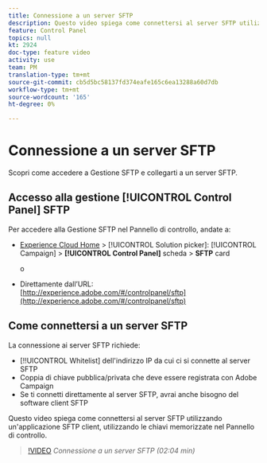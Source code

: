 ```yaml
---
title: Connessione a un server SFTP
description: Questo video spiega come connettersi al server SFTP utilizzando un'applicazione SFTP client, utilizzando le chiavi memorizzate nel Pannello di controllo.
feature: Control Panel
topics: null
kt: 2924
doc-type: feature video
activity: use
team: PM
translation-type: tm+mt
source-git-commit: cb5d5bc58137fd374eafe165c6ea13288a60d7db
workflow-type: tm+mt
source-wordcount: '165'
ht-degree: 0%

---
```



# Connessione a un server SFTP

Scopri come accedere a Gestione SFTP e collegarti a un server SFTP.

## Accesso alla gestione [!UICONTROL Control Panel] SFTP

Per accedere alla Gestione SFTP nel Pannello di controllo, andate a:

* [Experience Cloud Home](https://experience.adobe.com/#/home) > [!UICONTROL Solution picker]: [!UICONTROL Campaign] > **[!UICONTROL Control Panel]** scheda > **SFTP** card

   o
* Direttamente dall’URL: [http://experience.adobe.com/#/controlpanel/sftp](http://experience.adobe.com/#/controlpanel/sftp)

## Come connettersi a un server SFTP

La connessione ai server SFTP richiede:

* [!!UICONTROL Whitelist] dell&#39;indirizzo IP da cui ci si connette al server SFTP
* Coppia di chiave pubblica/privata che deve essere registrata con Adobe Campaign
* Se ti connetti direttamente al server SFTP, avrai anche bisogno del software client SFTP

Questo video spiega come connettersi al server SFTP utilizzando un&#39;applicazione SFTP client, utilizzando le chiavi memorizzate nel Pannello di controllo.

>[!VIDEO](https://video.tv.adobe.com/v/27263?quality=12)
*Connessione a un server SFTP (02:04 min)*
